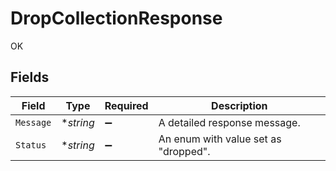# DropCollectionResponse

OK


## Fields

| Field                                | Type                                 | Required                             | Description                          |
| ------------------------------------ | ------------------------------------ | ------------------------------------ | ------------------------------------ |
| `Message`                            | **string*                            | :heavy_minus_sign:                   | A detailed response message.         |
| `Status`                             | **string*                            | :heavy_minus_sign:                   | An enum with value set as "dropped". |